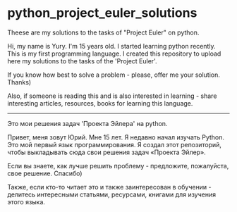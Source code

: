 # python_project_euler_solutions
Theese are my solutions to the tasks of "Project Euler" on python.

Hi, my name is Yury. I'm 15 years old. I started learning python recently. This is my first programming language. I created this repository to upload here my solutions to the tasks of the 'Project Euler'.

If you know how best to solve a problem - please, offer me your solution. Thanks)

Also, if someone is reading this and is also interested in learning - share interesting articles, resources, books for learning this language.

-------------------------------------------------------------------------------------------------------------------------------------------------------------------------

Это мои решения задач 'Проекта Эйлера' на python.

Привет, меня зовут Юрий. Мне 15 лет. Я недавно начал изучать Python. Это мой первый язык программирования. Я создал этот репозиторий, чтобы выкладывать сюда свои решения задач «Проекта Эйлер».

Если вы знаете, как лучше решить проблему - предложите, пожалуйста, свое решение. Спасибо)

Также, если кто-то читает это и также заинтересован в обучении - делитесь интересными статьями, ресурсами, книгами для изучения этого языка.


